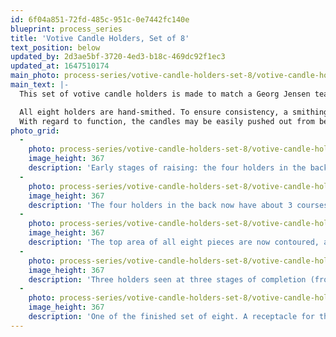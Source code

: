```yaml
---
id: 6f04a851-72fd-485c-951c-0e7442fc140e
blueprint: process_series
title: 'Votive Candle Holders, Set of 8'
text_position: below
updated_by: 2d3ae5bf-3720-4ed3-b18c-469dc92f1ec3
updated_at: 1647510174
main_photo: process-series/votive-candle-holders-set-8/votive-candle-holders-set-8-main-image.jpg
main_text: |-
  This set of votive candle holders is made to match a Georg Jensen tea service designed by Henning Koppel and owned by the customer.

  All eight holders are hand-smithed. To ensure consistency, a smithing stake was customized to lock each piece at a constant angle during the final shaping.
  With regard to function, the candles may be easily pushed out from below, and the contour near the top reads clearly as a place to receive the hand.
photo_grid:
  -
    photo: process-series/votive-candle-holders-set-8/votive-candle-holders-set-8-1.jpg
    image_height: 367
    description: 'Early stages of raising: the four holders in the back have been just begun, and the four in front are shown after one complete "course" of raising (the entire surface worked).'
  -
    photo: process-series/votive-candle-holders-set-8/votive-candle-holders-set-8-2.jpg
    image_height: 367
    description: 'The four holders in the back now have about 3 courses. During the raising process, a mechanical advantage achieved over the metal gradually constricts the overall circumference of the disk (a thickening process) while, at the same time, the metal is pinched between steel (a thinning process). The top of the four holders shown in the front row are beginning to be worked into a curved contour.'
  -
    photo: process-series/votive-candle-holders-set-8/votive-candle-holders-set-8-3.jpg
    image_height: 367
    description: 'The top area of all eight pieces are now contoured, and all of the centers have been cut out. The holder in my hand has been fully smithed to its final shape.'
  -
    photo: process-series/votive-candle-holders-set-8/votive-candle-holders-set-8-4.jpg
    image_height: 367
    description: 'Three holders seen at three stages of completion (from right to left). This photograph clearly shows the progression of how the outer circumference is constricted in upon itself. Very gradually, and with frequent annealing, the metal literally flows as a plastic solid. Each course is necessarily a tiny approximation toward a goal.'
  -
    photo: process-series/votive-candle-holders-set-8/votive-candle-holders-set-8-5.jpg
    image_height: 367
    description: 'One of the finished set of eight. A receptacle for the votive candle has been constructed and soldered in place. The entire surface is smoothed and polished.'
---
```

